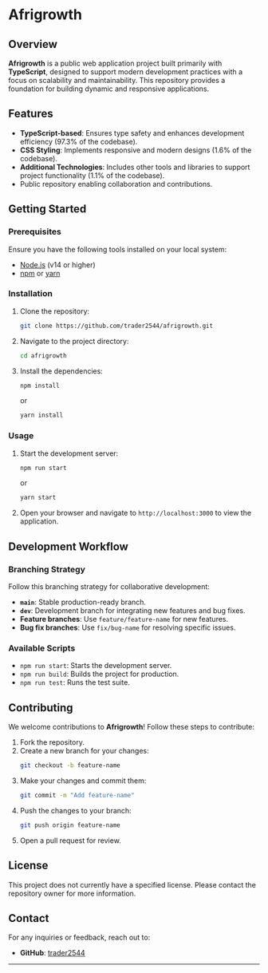 
# Afrigrowth

## Overview

**Afrigrowth** is a public web application project built primarily with **TypeScript**, designed to support modern development practices with a focus on scalability and maintainability. This repository provides a foundation for building dynamic and responsive applications.

## Features

- **TypeScript-based**: Ensures type safety and enhances development efficiency (97.3% of the codebase).
- **CSS Styling**: Implements responsive and modern designs (1.6% of the codebase).
- **Additional Technologies**: Includes other tools and libraries to support project functionality (1.1% of the codebase).
- Public repository enabling collaboration and contributions.

## Getting Started

### Prerequisites

Ensure you have the following tools installed on your local system:

- [Node.js](https://nodejs.org/) (v14 or higher)
- [npm](https://www.npmjs.com/) or [yarn](https://yarnpkg.com/)

### Installation

1. Clone the repository:
   ```bash
   git clone https://github.com/trader2544/afrigrowth.git
   ```

2. Navigate to the project directory:
   ```bash
   cd afrigrowth
   ```

3. Install the dependencies:
   ```bash
   npm install
   ```
   or
   ```bash
   yarn install
   ```

### Usage

1. Start the development server:
   ```bash
   npm run start
   ```
   or
   ```bash
   yarn start
   ```

2. Open your browser and navigate to `http://localhost:3000` to view the application.

## Development Workflow

### Branching Strategy

Follow this branching strategy for collaborative development:

- **`main`**: Stable production-ready branch.
- **`dev`**: Development branch for integrating new features and bug fixes.
- **Feature branches**: Use `feature/feature-name` for new features.
- **Bug fix branches**: Use `fix/bug-name` for resolving specific issues.

### Available Scripts

- `npm run start`: Starts the development server.
- `npm run build`: Builds the project for production.
- `npm run test`: Runs the test suite.

## Contributing

We welcome contributions to **Afrigrowth**! Follow these steps to contribute:

1. Fork the repository.
2. Create a new branch for your changes:
   ```bash
   git checkout -b feature-name
   ```
3. Make your changes and commit them:
   ```bash
   git commit -m "Add feature-name"
   ```
4. Push the changes to your branch:
   ```bash
   git push origin feature-name
   ```
5. Open a pull request for review.

## License

This project does not currently have a specified license. Please contact the repository owner for more information.

## Contact

For any inquiries or feedback, reach out to:

- **GitHub**: [trader2544](https://github.com/trader2544)

---

